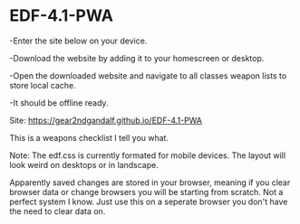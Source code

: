 # EDF-4.1-PWA
-Enter the site below on your device.

-Download the website by adding it to your homescreen or desktop.

-Open the downloaded website and navigate to all classes weapon lists to store local cache.

-It should be offline ready.

Site: https://gear2ndgandalf.github.io/EDF-4.1-PWA

This is a weapons checklist I tell you what.

Note: The edf.css is currently formated for mobile devices. The layout will look weird on desktops or in landscape.

Apparently saved changes are stored in your browser, meaning if you clear browser data or change browsers you will be starting from scratch. Not a perfect system I know. Just use this on a seperate browser you don't have the need to clear data on.
